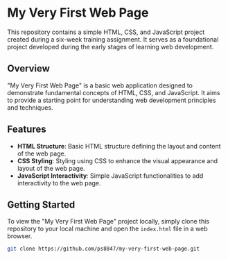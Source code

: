 # My Very First Web Page

This repository contains a simple HTML, CSS, and JavaScript project created during a six-week training assignment. It serves as a foundational project developed during the early stages of learning web development.

## Overview

"My Very First Web Page" is a basic web application designed to demonstrate fundamental concepts of HTML, CSS, and JavaScript. It aims to provide a starting point for understanding web development principles and techniques.

## Features

- **HTML Structure**: Basic HTML structure defining the layout and content of the web page.
- **CSS Styling**: Styling using CSS to enhance the visual appearance and layout of the web page.
- **JavaScript Interactivity**: Simple JavaScript functionalities to add interactivity to the web page.

## Getting Started

To view the "My Very First Web Page" project locally, simply clone this repository to your local machine and open the `index.html` file in a web browser.

```bash
git clone https://github.com/ps8847/my-very-first-web-page.git
```

